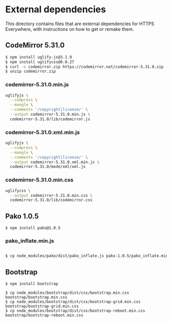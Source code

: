 # External dependencies

This directory contains files that are external dependencies for HTTPS Everywhere, with instructions on how to get or remake them.

## CodeMirror 5.31.0

```bash
$ npm install uglify-js@3.1.9
$ npm install uglifycss@0.0.27
$ curl -o codemirror.zip https://codemirror.net/codemirror-5.31.0.zip
$ unzip codemirror.zip
```

### codemirror-5.31.0.min.js

```bash
uglifyjs \
  --compress \
  --mangle \
  --comments '/copyright|license/' \
  --output codemirror-5.31.0.min.js \
  codemirror-5.31.0/lib/codemirror.js
```

### codemirror-5.31.0.xml.min.js

```bash
uglifyjs \
  --compress \
  --mangle \
  --comments '/copyright|license/' \
  --output codemirror-5.31.0.xml.min.js \
  codemirror-5.31.0/mode/xml/xml.js
```

### codemirror-5.31.0.min.css

```bash
uglifycss \
  --output codemirror-5.31.0.min.css \
  codemirror-5.31.0/lib/codemirror.css
```

## Pako 1.0.5

`$ npm install pako@1.0.5`

### pako_inflate.min.js

```bash

$ cp node_modules/pako/dist/pako_inflate.js pako-1.0.5/pako_inflate.min.js

```

## Bootstrap
`$ npm install bootstrap`

```
$ cp node_modules/bootstrap/dist/css/bootstrap.min.css bootstrap/bootstrap.min.css
$ cp node_modules/bootstrap/dist/css/bootstrap-grid.min.css bootstrap/bootstrap-grid.min.css
$ cp node_modules/bootstrap/dist/css/bootstrap-reboot.min.css bootstrap/bootstrap-reboot.min.css
```